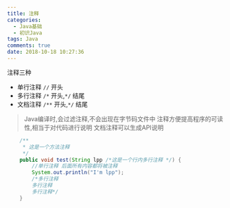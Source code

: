 ```yaml
---
title: 注释
categories:
  - Java基础
  - 初识Java
tags: Java
comments: true
date: 2018-10-18 10:27:36
---
```

注释三种
- 单行注释 `//` 开头
- 多行注释 `/*` 开头,`*/` 结尾
- 文档注释 `/**` 开头,`*/` 结尾

> Java编译时,会过滤注释,不会出现在字节码文件中
> 注释方便提高程序的可读性,相当于对代码进行说明
> 文档注释可以生成API说明

``` java
    /**
     * 这是一个方法注释
     */
    public void test(String lpp /*这是一个行内多行注释 */) {
        //单行注释 后面所有内容都将被注释
        System.out.println("I'm lpp");
        /*多行注释
        多行注释
        多行注释*/
    }
```